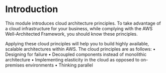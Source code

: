 
# Introduction

This module introduces cloud architecture principles. To take advantage of a cloud infrastructure for your business, while complying with the AWS Well-Architected Framework, you should know these principles.

Applying these cloud principles will help you to build highly available, scalable architectures within AWS. The cloud principles are as follows:
•
Designing for failure
•
Decoupled components instead of monolithic architecture
•
Implementing elasticity in the cloud as opposed to on-premises environments
•
Thinking parallel
